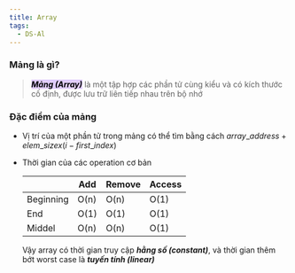 ```yaml
---
title: Array
tags:
  - DS-Al
---
```

### Mảng là gì?

>***<mark style="background: #D2B3FFA6;">Mảng (Array)</mark>*** là một tập hợp các phần tử cùng kiểu và có kích thước cố định, được lưu trữ liên tiếp nhau trên bộ nhớ

### Đặc điểm của mảng
- Vị trí của một phần tử trong mảng có thể tìm bằng cách $array\_address + elem\_size x (i - first\_index)$
- Thời gian của các operation cơ bản

	|     | Add    | Remove    | Access |
	| --- | --- | --- | --- |
	|Beginning     | O(n)    | O(n)    | O(1) |
	|End     | O(1)    | O(1)    | O(1) |
	|Middel     | O(n)    | O(n)    | O(1) |
	Vậy array có thời gian truy cập ***hằng số (constant)***, và thời gian thêm bớt worst case là ***tuyến tính (linear)***
	
